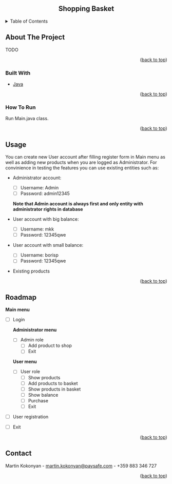 <div id="top"></div>


<br />
<div align="center">

<h2 align="center">Shopping Basket</h2>

</div>



<details>
  <summary>Table of Contents</summary>
  <ol>
    <li>
      <a href="#about-the-project">About The Project</a>
      <ul>
        <li><a href="#built-with">Built With</a></li>
      </ul>
    </li>
    <li>
      <a href="#getting-started">Getting Started</a>
      <ul>
        <li><a href="#how-to-run">How To Run</a></li>
      </ul>
    </li>
    <li><a href="#usage">Usage</a></li>
    <li><a href="#roadmap">Roadmap</a></li>
    <li><a href="#contact">Contact</a></li>
  </ol>
</details>


## About The Project

TODO

<p align="right">(<a href="#top">back to top</a>)</p>



### Built With

* [Java](https://www.java.com/)

<p align="right">(<a href="#top">back to top</a>)</p>


### How To Run

Run Main.java class.

<p align="right">(<a href="#top">back to top</a>)</p>



<!-- USAGE EXAMPLES -->
## Usage

You can create new User account after filling register form in Main menu as well as adding new products when you are logged as Administrator.
For convinience in testing the features you can use existing entities such as:
 * Administrator account: 
    - [ ] Username: Admin
    - [ ] Password: admin12345
   
    <p>
    <strong> Note that Admin account is always first and only entity with administrator rights in database </strong> 
    </p>

  * User account with big balance: 
    - [ ] Username: mkk
    - [ ] Password: 12345qwe

  * User account with small balance: 
    - [ ] Username: borisp
    - [ ] Password: 12345qwe
  
  * Existing products

<p align="right">(<a href="#top">back to top</a>)</p>




## Roadmap

<strong>Main menu</strong>
- [ ] Login
   
    <strong>Administrator menu</strong>
    - [ ] Admin role
        - [ ] Add product to shop    
        - [ ] Exit  
   
    <strong>User menu</strong>
    - [ ] User role
        - [ ] Show products   
        - [ ] Add products to basket  
        - [ ] Show products in basket  
        - [ ] Show balance
        - [ ] Purchase    
        - [ ] Exit  

- [ ] User registration 
- [ ] Exit

 

<p align="right">(<a href="#top">back to top</a>)</p>


## Contact

Martin Kokonyan - martin.kokonyan@paysafe.com - +359 883 346 727



<p align="right">(<a href="#top">back to top</a>)</p>

